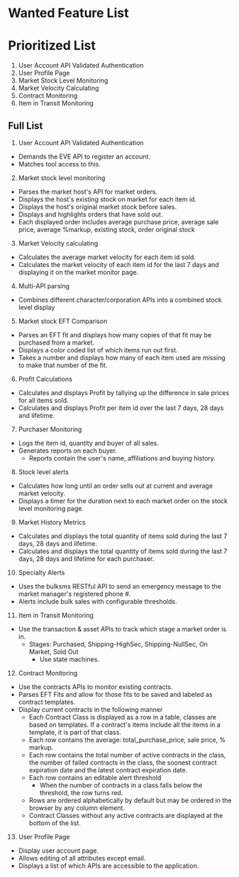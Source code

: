 # Wanted Feature List

# Prioritized List

1. User Account API Validated Authentication
2. User Profile Page
3. Market Stock Level Monitoring
4. Market Velocity Calculating
5. Contract Monitoring
6. Item in Transit Monitoring


## Full List
1. User Account API Validated Authentication
  * Demands the EVE API to register an account.
  * Matches tool access to this.

2. Market stock level monitoring
  * Parses the market host's API for market orders.
  * Displays the host's existing stock on market for each item id.
  * Displays the host's original market stock before sales.
  * Displays and highlights orders that have sold out.
  * Each displayed order includes average purchase price, average sale price, average %markup, existing stock, order original stock

3. Market Velocity calculating 
  * Calculates the average market velocity for each item id sold.
  * Calculates the market velocity of each item id for the last 7 days and displaying it on the market monitor page.

4. Multi-API parsing
  * Combines different character/corporation APIs into a combined stock level display

5. Market stock EFT Comparison
  * Parses an EFT fit and displays how many copies of that fit may be purchased from a market.
  * Displays a color coded list of which items run out first.
  * Takes a number and displays how many of each item used are missing to make that number of the fit.

6. Profit Calculations
  * Calculates and displays Profit by tallying up the difference in sale prices for all items sold.
  * Calculates and displays Profit per item id over the last 7 days, 28 days and lifetime.

7. Purchaser Monitoring
  * Logs the item id, quantity and buyer of all sales.
  * Generates reports on each buyer.
    * Reports contain the user's name, affiliations and buying history.

8. Stock level alerts
  * Calculates how long until an order sells out at current and average market velocity.
  * Displays a timer for the duration next to each market order on the stock level monitoring page.

9. Market History Metrics
  * Calculates and displays the total quantity of items sold during the last 7 days, 28 days and lifetime.
  * Calculates and displays the total quantity of items sold during the last 7 days, 28 days and lifetime for each purchaser.

10. Specialty Alerts
  * Uses the bulksms RESTful API to send an emergency message to the market manager's registered phone #.
  * Alerts include bulk sales with configurable thresholds.

11. Item in Transit Monitoring
  * Use the transaction & asset APIs to track which stage a market order is in.
    * Stages: Purchased, Shipping-HighSec, Shipping-NullSec, On Market, Sold Out
      * Use state machines.

12. Contract Monitoring
  * Use the contracts APIs to monitor existing contracts.
  * Parses EFT Fits and allow for those fits to be saved and labeled as contract templates.
  * Display current contracts in the following manner
  	* Each Contract Class is displayed as a row in a table, classes are based on templates. If a contract's items
  	  include all the items in a template, it is part of that class.
  	* Each row contains the average: total_purchase_price, sale price, % markup.
  	* Each row contains the total number of active contracts in the class, the number of
  	  failed contracts in the class, the soonest contract expiration date and the latest 
  	  contract expiration date.
  	* Each row contains an editable alert threshold
  	  * When the number of contracts in a class falls below the threshold, the row turns red.
  	* Rows are ordered alphabetically by default but may be ordered in the browser by any
  	  column element.
    * Contract Classes without any active contracts are displayed at the bottom of the list.

13. User Profile Page
  * Display user account page.
  * Allows editing of all attributes except email.
  * Displays a list of which APIs are accessible to the application.
